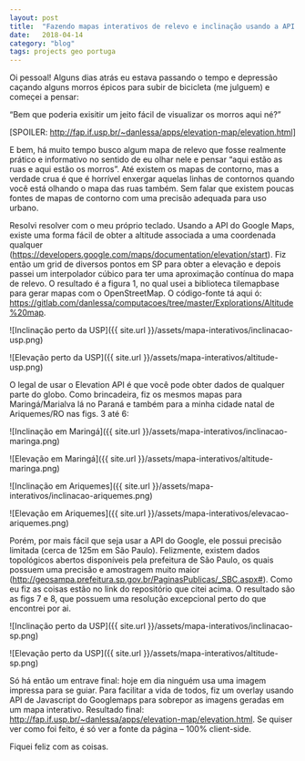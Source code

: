 ```yaml
---
layout: post
title:  "Fazendo mapas interativos de relevo e inclinação usando a API do Google Maps e/ou dados públicos"
date:   2018-04-14
category: "blog"
tags: projects geo portuga
---
```


Oi pessoal! Alguns dias atrás eu estava passando o tempo e depressão caçando alguns morros épicos para subir de bicicleta (me julguem) e começei a pensar:

“Bem que poderia exisitir um jeito fácil de visualizar os morros aqui né?”

[SPOILER: http://fap.if.usp.br/~danlessa/apps/elevation-map/elevation.html]

E bem, há muito tempo busco algum mapa de relevo que fosse realmente prático e informativo no sentido de eu olhar nele e pensar “aqui estão as ruas e aqui estão os morros”. Até existem os mapas de contorno, mas a verdade crua é que é horrível enxergar aquelas linhas de contornos quando você está olhando o mapa das ruas também. Sem falar que existem poucas fontes de mapas de contorno com uma precisão adequada para uso urbano.

Resolvi resolver com o meu próprio teclado. Usando a API do Google Maps, existe uma forma fácil de obter a altitude associada a uma coordenada qualquer (https://developers.google.com/maps/documentation/elevation/start). Fiz então um grid de diversos pontos em SP para obter a elevação e depois passei um interpolador cúbico para ter uma aproximação contínua do mapa de relevo. O resultado é a figura 1, no qual usei a biblioteca tilemapbase para gerar mapas com o OpenStreetMap. O código-fonte tá aqui ó: https://gitlab.com/danlessa/computacoes/tree/master/Explorations/Altitude%20map.

![Inclinação perto da USP]({{ site.url }}/assets/mapa-interativos/inclinacao-usp.png)

![Elevação perto da USP]({{ site.url }}/assets/mapa-interativos/altitude-usp.png)

O legal de usar o Elevation API é que você pode obter dados de qualquer parte do globo. Como brincadeira, fiz os mesmos mapas para Maringá/Marialva lá no Paraná e também para a minha cidade natal de Ariquemes/RO nas figs. 3 até 6:

![Inclinação em Maringá]({{ site.url }}/assets/mapa-interativos/inclinacao-maringa.png)

![Elevação em Maringá]({{ site.url }}/assets/mapa-interativos/altitude-maringa.png)

![Inclinação em Ariquemes]({{ site.url }}/assets/mapa-interativos/inclinacao-ariquemes.png)

![Elevação em Ariquemes]({{ site.url }}/assets/mapa-interativos/elevacao-ariquemes.png)

Porém, por mais fácil que seja usar a API do Google, ele possui precisão limitada (cerca de 125m em São Paulo). Felizmente, existem dados topológicos abertos disponíveis pela prefeitura de São Paulo, os quais possuem uma precisão e amostragem muito maior (http://geosampa.prefeitura.sp.gov.br/PaginasPublicas/_SBC.aspx#). Como eu fiz as coisas estão no link do repositório que citei acima. O resultado são as figs 7 e 8, que possuem uma resolução excepcional perto do que encontrei por ai.

![Inclinação perto da USP]({{ site.url }}/assets/mapa-interativos/inclinacao-sp.png)

![Elevação perto da USP]({{ site.url }}/assets/mapa-interativos/altitude-sp.png)

Só há então um entrave final: hoje em dia ninguém usa uma imagem impressa para se guiar. Para facilitar a vida de todos, fiz um overlay usando API de Javascript do Googlemaps para sobrepor as imagens geradas em um mapa interativo. Resultado final: http://fap.if.usp.br/~danlessa/apps/elevation-map/elevation.html. Se quiser ver como foi feito, é só ver a fonte da página – 100% client-side.

Fiquei feliz com as coisas.
